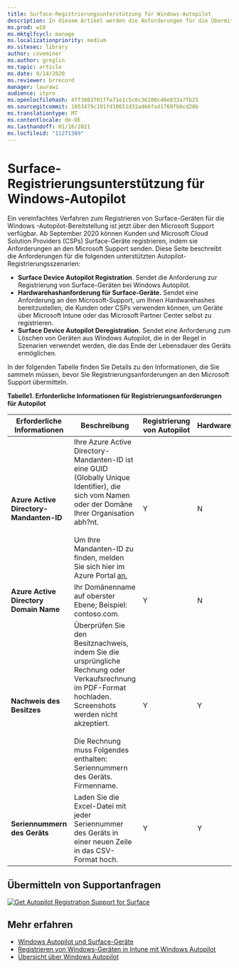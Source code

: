 ```yaml
---
title: Surface-Registrierungsunterstützung für Windows-Autopilot
description: In diesem Artikel werden die Anforderungen für die Übermittlung von Registrierungsanforderungen für Autopilot an den Microsoft Support beschrieben.
ms.prod: w10
ms.mktglfcycl: manage
ms.localizationpriority: medium
ms.sitesec: library
author: coveminer
ms.author: greglin
ms.topic: article
ms.date: 9/14/2020
ms.reviewer: brrecord
manager: laurawi
audience: itpro
ms.openlocfilehash: 4ff3803701ffe71e1c5c0c36200c40e833a7fb25
ms.sourcegitcommit: 1053479c191fd10651d31a466fad1769fb0cd28b
ms.translationtype: MT
ms.contentlocale: de-DE
ms.lasthandoff: 01/16/2021
ms.locfileid: "11271389"
---
```

# Surface-Registrierungsunterstützung für Windows-Autopilot

Ein vereinfachtes Verfahren zum Registrieren von Surface-Geräten für die Windows -Autopilot-Bereitstellung ist jetzt über den Microsoft Support verfügbar. Ab September 2020 können Kunden und Microsoft Cloud Solution Providers (CSPs) Surface-Geräte registrieren, indem sie Anforderungen an den Microsoft Support senden. Diese Seite beschreibt die Anforderungen für die folgenden unterstützten Autopilot-Registrierungsszenarien:
 

- **Surface Device Autopilot Registration**. Sendet die Anforderung zur Registrierung von Surface-Geräten bei Windows Autopilot.
- **Hardwarehashanforderung für Surface-Geräte.** Sendet eine Anforderung an den Microsoft-Support, um Ihnen Hardwarehashes bereitzustellen, die Kunden oder CSPs verwenden können, um Geräte über Microsoft Intune oder das Microsoft Partner Center selbst zu registrieren.
- **Surface Device Autopilot Deregistration.** Sendet eine Anforderung zum Löschen von Geräten aus Windows Autopilot, die in der Regel in Szenarien verwendet werden, die das Ende der Lebensdauer des Geräts ermöglichen.

In der folgenden Tabelle finden Sie Details zu den Informationen, die Sie sammeln müssen, bevor Sie Registrierungsanforderungen an den Microsoft Support übermitteln.
 
**Tabelle1. Erforderliche Informationen für Registrierungsanforderungen für Autopilot**
 

| Erforderliche Informationen                   | Beschreibung                                                                                                                                                                                                                                                                                    | Registrierung von Autopilot | Hardwarehashanforderung | Autopilot<br>Deregistration |
| -------------------------------------- | ---------------------------------------------------------------------------------------------------------------------------------------------------------------------------------------------------------------------------------------------------------------------------------------------- | ---------------------- | --------------------- | --------------------------- |
| **Azure Active Directory-Mandanten-ID**   | Ihre Azure Active Directory-Mandanten-ID ist eine GUID (Globally Unique Identifier), die sich vom Namen oder der Domäne Ihrer Organisation abh?nt.<br> <br>Um Ihre Mandanten-ID zu finden, melden Sie sich hier im Azure Portal [an.](https://portal.azure.com/#blade/Microsoft_AAD_IAM/ActiveDirectoryMenuBlade/Properties) | Y                      | N                     | Y                           |
| **Azure Active Directory Domain Name** | Ihr Domänenname auf oberster Ebene; Beispiel: contoso.com.                                                                                                                                                                                                                                          | Y                      | N                     | Y                           |
| **Nachweis des Besitzes**                 | Überprüfen Sie den Besitznachweis, indem Sie die ursprüngliche Rechnung oder Verkaufsrechnung im PDF-Format hochladen. Screenshots werden nicht akzeptiert.<br> <br>Die Rechnung muss Folgendes enthalten:<br>Seriennummern des Geräts.<br>Firmenname.                                                           | Y                      | Y                     | Y                           |
| **Seriennummern des Geräts**              | Laden Sie die Excel-Datei mit jeder Seriennummer des Geräts in einer neuen Zeile in das CSV-Format hoch.                                                                                                                                                                                                                  | Y                      | Y                     | Y                           |

 

## Übermitteln von Supportanfragen

  [![Get Autopilot Registration Support for Surface](images/autopilot-reg-support-surface.png)](https://prod.support.services.microsoft.com/supportrequestform/0d8bf192-cab7-6d39-143d-5a17840b9f5f)
 
 
 
## Mehr erfahren

- [Windows Autopilot und Surface-Geräte](windows-autopilot-and-surface-devices.md)
- [Registrieren von Windows-Geräten in Intune mit Windows Autopilot](https://docs.microsoft.com/mem/autopilot/enrollment-autopilot)
- [Übersicht über Windows Autopilot](https://docs.microsoft.com/mem/autopilot/windows-autopilot)

 
 
 

